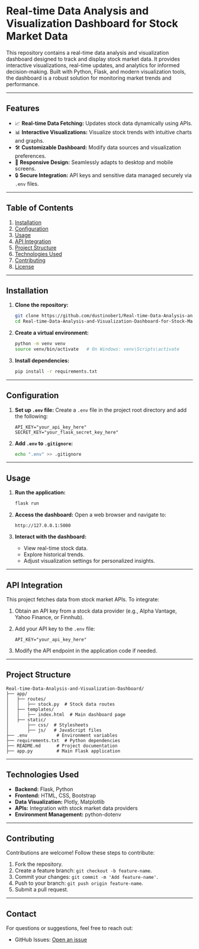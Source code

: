# Real-time Data Analysis and Visualization Dashboard for Stock Market Data

This repository contains a real-time data analysis and visualization dashboard designed to track and display stock market data. It provides interactive visualizations, real-time updates, and analytics for informed decision-making. Built with Python, Flask, and modern visualization tools, the dashboard is a robust solution for monitoring market trends and performance.

---

## Features

- 📈 **Real-time Data Fetching:** Updates stock data dynamically using APIs.
- 📊 **Interactive Visualizations:** Visualize stock trends with intuitive charts and graphs.
- 🛠️ **Customizable Dashboard:** Modify data sources and visualization preferences.
- 🚀 **Responsive Design:** Seamlessly adapts to desktop and mobile screens.
- 🔒 **Secure Integration:** API keys and sensitive data managed securely via `.env` files.

---

## Table of Contents

1. [Installation](#installation)
2. [Configuration](#configuration)
3. [Usage](#usage)
4. [API Integration](#api-integration)
5. [Project Structure](#project-structure)
6. [Technologies Used](#technologies-used)
7. [Contributing](#contributing)
8. [License](#license)

---

## Installation

1. **Clone the repository:**
   ```bash
   git clone https://github.com/dustinober1/Real-time-Data-Analysis-and-Visualization-Dashboard-for-Stock-Market-Data.git
   cd Real-time-Data-Analysis-and-Visualization-Dashboard-for-Stock-Market-Data
   ```

2. **Create a virtual environment:**
   ```bash
   python -m venv venv
   source venv/bin/activate   # On Windows: venv\Scripts\activate
   ```

3. **Install dependencies:**
   ```bash
   pip install -r requirements.txt
   ```

---

## Configuration

1. **Set up `.env` file:**
   Create a `.env` file in the project root directory and add the following:
   ```env
   API_KEY="your_api_key_here"
   SECRET_KEY="your_flask_secret_key_here"
   ```

2. **Add `.env` to `.gitignore`:**
   ```bash
   echo ".env" >> .gitignore
   ```

---

## Usage

1. **Run the application:**
   ```bash
   flask run
   ```

2. **Access the dashboard:**
   Open a web browser and navigate to:
   ```
   http://127.0.0.1:5000
   ```

3. **Interact with the dashboard:**
   - View real-time stock data.
   - Explore historical trends.
   - Adjust visualization settings for personalized insights.

---

## API Integration

This project fetches data from stock market APIs. To integrate:

1. Obtain an API key from a stock data provider (e.g., Alpha Vantage, Yahoo Finance, or Finnhub).
2. Add your API key to the `.env` file:
   ```env
   API_KEY="your_api_key_here"
   ```

3. Modify the API endpoint in the application code if needed.

---

## Project Structure

```
Real-time-Data-Analysis-and-Visualization-Dashboard/
├── app/
│   ├── routes/
│   │   ├── stock.py  # Stock data routes
│   ├── templates/
│   │   ├── index.html  # Main dashboard page
│   ├── static/
│       ├── css/  # Stylesheets
│       ├── js/   # JavaScript files
├── .env           # Environment variables
├── requirements.txt  # Python dependencies
├── README.md      # Project documentation
├── app.py         # Main Flask application
```

---

## Technologies Used

- **Backend:** Flask, Python
- **Frontend:** HTML, CSS, Bootstrap
- **Data Visualization:** Plotly, Matplotlib
- **APIs:** Integration with stock market data providers
- **Environment Management:** python-dotenv

---

## Contributing

Contributions are welcome! Follow these steps to contribute:

1. Fork the repository.
2. Create a feature branch: `git checkout -b feature-name`.
3. Commit your changes: `git commit -m 'Add feature-name'`.
4. Push to your branch: `git push origin feature-name`.
5. Submit a pull request.

---

## Contact

For questions or suggestions, feel free to reach out:
- GitHub Issues: [Open an issue](https://github.com/dustinober1/Real-time-Data-Analysis-and-Visualization-Dashboard-for-Stock-Market-Data/issues)
